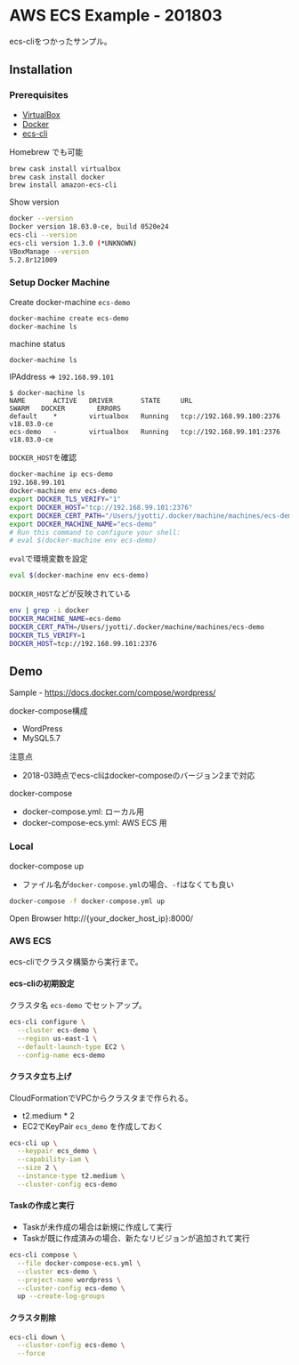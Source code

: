 # AWS ECS Example - 201803

ecs-cliをつかったサンプル。

## Installation

### Prerequisites

- [VirtualBox](https://www.virtualbox.org/wiki/Downloads)
- [Docker](https://www.docker.com/community-edition#/download)
- [ecs-cli](https://github.com/aws/amazon-ecs-cli)

Homebrew でも可能

```bash
brew cask install virtualbox
brew cask install docker
brew install amazon-ecs-cli
```

Show version

```bash
docker --version
Docker version 18.03.0-ce, build 0520e24
ecs-cli --version
ecs-cli version 1.3.0 (*UNKNOWN)
VBoxManage --version
5.2.8r121009
```

### Setup Docker Machine

Create docker-machine `ecs-demo`

```bash
docker-machine create ecs-demo
docker-machine ls
```

machine status

```bash
docker-machine ls
```

IPAddress => `192.168.99.101`

```
$ docker-machine ls
NAME       ACTIVE   DRIVER       STATE     URL                         SWARM   DOCKER        ERRORS
default    *        virtualbox   Running   tcp://192.168.99.100:2376           v18.03.0-ce
ecs-demo   -        virtualbox   Running   tcp://192.168.99.101:2376           v18.03.0-ce
```

`DOCKER_HOST`を確認

```bash
docker-machine ip ecs-demo
192.168.99.101
docker-machine env ecs-demo
export DOCKER_TLS_VERIFY="1"
export DOCKER_HOST="tcp://192.168.99.101:2376"
export DOCKER_CERT_PATH="/Users/jyotti/.docker/machine/machines/ecs-demo"
export DOCKER_MACHINE_NAME="ecs-demo"
# Run this command to configure your shell:
# eval $(docker-machine env ecs-demo)
```

`eval`で環境変数を設定

```bash
eval $(docker-machine env ecs-demo)
```

`DOCKER_HOST`などが反映されている

```bash
env | grep -i docker
DOCKER_MACHINE_NAME=ecs-demo
DOCKER_CERT_PATH=/Users/jyotti/.docker/machine/machines/ecs-demo
DOCKER_TLS_VERIFY=1
DOCKER_HOST=tcp://192.168.99.101:2376
```

## Demo

Sample - https://docs.docker.com/compose/wordpress/

docker-compose構成
- WordPress
- MySQL5.7

注意点

- 2018-03時点でecs-cliはdocker-composeのバージョン2まで対応

docker-compose

- docker-compose.yml: ローカル用
- docker-compose-ecs.yml: AWS ECS 用

### Local

docker-compose up

- ファイル名が`docker-compose.yml`の場合、`-f`はなくても良い

```bash
docker-compose -f docker-compose.yml up
```

Open Browser http://{your_docker_host_ip}:8000/

### AWS ECS

ecs-cliでクラスタ構築から実行まで。

#### ecs-cliの初期設定

クラスタ名 `ecs-demo` でセットアップ。

```bash
ecs-cli configure \
  --cluster ecs-demo \
  --region us-east-1 \
  --default-launch-type EC2 \
  --config-name ecs-demo
```

#### クラスタ立ち上げ

CloudFormationでVPCからクラスタまで作られる。

- t2.medium * 2
- EC2でKeyPair `ecs_demo` を作成しておく

```bash
ecs-cli up \
  --keypair ecs_demo \
  --capability-iam \
  --size 2 \
  --instance-type t2.medium \
  --cluster-config ecs-demo
```

#### Taskの作成と実行

- Taskが未作成の場合は新規に作成して実行
- Taskが既に作成済みの場合、新たなリビジョンが追加されて実行

```bash
ecs-cli compose \
  --file docker-compose-ecs.yml \
  --cluster ecs-demo \
  --project-name wordpress \
  --cluster-config ecs-demo \
  up --create-log-groups
```

#### クラスタ削除

```bash
ecs-cli down \
  --cluster-config ecs-demo \
  --force
```
